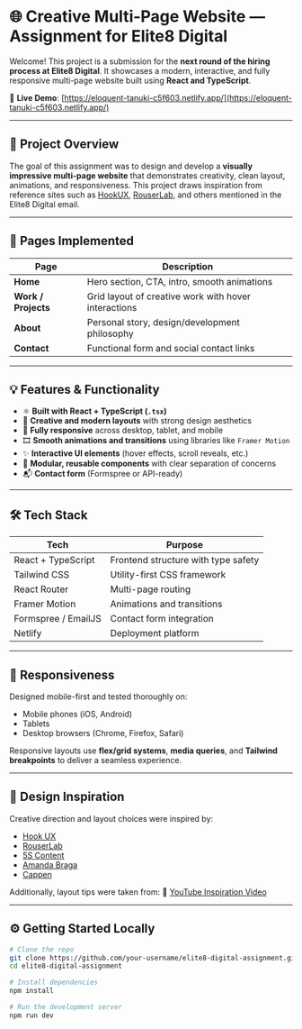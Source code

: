 # 🌐 Creative Multi-Page Website — Assignment for Elite8 Digital

Welcome! This project is a submission for the **next round of the hiring process at Elite8 Digital**. It showcases a modern, interactive, and fully responsive multi-page website built using **React and TypeScript**.

🔗 **Live Demo**: [https://eloquent-tanuki-c5f603.netlify.app/](https://eloquent-tanuki-c5f603.netlify.app/)

---

## 📄 Project Overview

The goal of this assignment was to design and develop a **visually impressive multi-page website** that demonstrates creativity, clean layout, animations, and responsiveness. This project draws inspiration from reference sites such as [HookUX](https://hookux.com), [RouserLab](https://www.rouserlab.com), and others mentioned in the Elite8 Digital email.

---

## 🧭 Pages Implemented

| Page | Description |
|------|-------------|
| **Home** | Hero section, CTA, intro, smooth animations |
| **Work / Projects** | Grid layout of creative work with hover interactions |
| **About** | Personal story, design/development philosophy |
| **Contact** | Functional form and social contact links |

---

## 💡 Features & Functionality

- ⚛️ **Built with React + TypeScript (`.tsx`)**
- 🎨 **Creative and modern layouts** with strong design aesthetics
- 📱 **Fully responsive** across desktop, tablet, and mobile
- 🎞 **Smooth animations and transitions** using libraries like `Framer Motion`
- ✨ **Interactive UI elements** (hover effects, scroll reveals, etc.)
- 🧩 **Modular, reusable components** with clear separation of concerns
- 📬 **Contact form** (Formspree or API-ready)

---

## 🛠 Tech Stack

| Tech           | Purpose                              |
|----------------|--------------------------------------|
| React + TypeScript | Frontend structure with type safety |
| Tailwind CSS   | Utility-first CSS framework          |
| React Router   | Multi-page routing                   |
| Framer Motion  | Animations and transitions           |
| Formspree / EmailJS | Contact form integration        |
| Netlify        | Deployment platform                  |

---

## 📱 Responsiveness

Designed mobile-first and tested thoroughly on:
- Mobile phones (iOS, Android)
- Tablets
- Desktop browsers (Chrome, Firefox, Safari)

Responsive layouts use **flex/grid systems**, **media queries**, and **Tailwind breakpoints** to deliver a seamless experience.

---

## 🎯 Design Inspiration

Creative direction and layout choices were inspired by:

- [Hook UX](https://hookux.com)
- [RouserLab](https://www.rouserlab.com)
- [5S Content](https://5scontent.com)
- [Amanda Braga](https://www.amandabraga.com)
- [Cappen](https://www.cappen.com)

Additionally, layout tips were taken from:
🎥 [YouTube Inspiration Video](https://youtu.be/Ja388yOaNCE?si=6J989zA88RlTFhOE)

---

## ⚙️ Getting Started Locally

```bash
# Clone the repo
git clone https://github.com/your-username/elite8-digital-assignment.git
cd elite8-digital-assignment

# Install dependencies
npm install

# Run the development server
npm run dev
